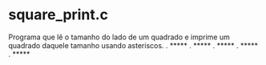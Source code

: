 # square_print.c
Programa que lê o tamanho do lado de um quadrado e imprime um quadrado daquele tamanho usando asteriscos.
. *****
. *****
. *****
. *****
. *****

